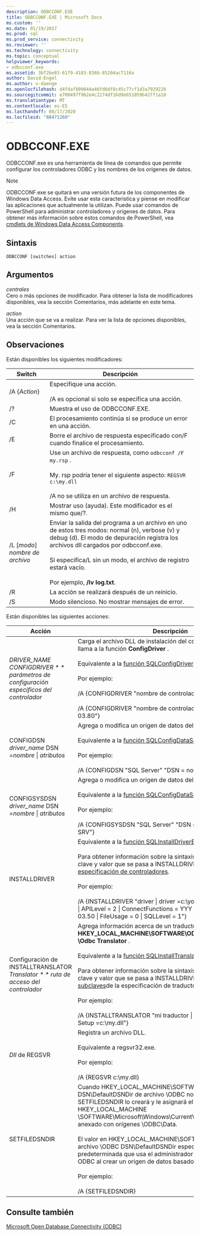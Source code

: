 ```yaml
---
description: ODBCCONF.EXE
title: ODBCCONF.EXE | Microsoft Docs
ms.custom: ''
ms.date: 01/19/2017
ms.prod: sql
ms.prod_service: connectivity
ms.reviewer: ''
ms.technology: connectivity
ms.topic: conceptual
helpviewer_keywords:
- odbcconf.exe
ms.assetid: 3bf2be83-61f9-4183-836b-85204ac7116a
author: David-Engel
ms.author: v-daenge
ms.openlocfilehash: d4f4af809044a46fd6df8c45c77cf1d3a7929226
ms.sourcegitcommit: e700497f962e4c2274df16d9e651059b42ff1a10
ms.translationtype: MT
ms.contentlocale: es-ES
ms.lasthandoff: 08/17/2020
ms.locfileid: "88471260"
---
```

# <a name="odbcconfexe"></a>ODBCCONF.EXE
ODBCCONF.exe es una herramienta de línea de comandos que permite configurar los controladores ODBC y los nombres de los orígenes de datos.  
  
> [!NOTE]  
>  ODBCCONF.exe se quitará en una versión futura de los componentes de Windows Data Access. Evite usar esta característica y piense en modificar las aplicaciones que actualmente la utilizan. Puede usar comandos de PowerShell para administrar controladores y orígenes de datos. Para obtener más información sobre estos comandos de PowerShell, vea [cmdlets de Windows Data Access Components](/powershell/module/wdac).  
  
## <a name="syntax"></a>Sintaxis  
  
```console  
ODBCCONF [switches] action  
```  
  
## <a name="arguments"></a>Argumentos  
 *centrales*  
 Cero o más opciones de modificador. Para obtener la lista de modificadores disponibles, vea la sección Comentarios, más adelante en este tema.  
  
 *action*  
 Una acción que se va a realizar. Para ver la lista de opciones disponibles, vea la sección Comentarios.  
  
## <a name="remarks"></a>Observaciones  
 Están disponibles los siguientes modificadores:  
  
|Switch|Descripción|  
|------------|-----------------|  
|/A {*Action*}|Especifique una acción.<br /><br /> /A es opcional si solo se especifica una acción.|  
|/?|Muestra el uso de ODBCCONF.EXE.|  
|/C|El procesamiento continúa si se produce un error en una acción.|  
|/E|Borre el archivo de respuesta especificado con/F cuando finalice el procesamiento.|  
|/F|Use un archivo de respuesta, como `odbcconf /F my.rsp` .<br /><br /> My. rsp podría tener el siguiente aspecto: `REGSVR c:\my.dll`<br /><br /> /A no se utiliza en un archivo de respuesta.|  
|/H|Mostrar uso (ayuda). Este modificador es el mismo que/?.|  
|/L [*modo*] *nombre de archivo*|Enviar la salida del programa a un archivo en uno de estos tres modos: normal (n), verbose (v) y debug (d). El modo de depuración registra los archivos dll cargados por odbcconf.exe.<br /><br /> Si especifica/L sin un modo, el archivo de registro estará vacío.<br /><br /> Por ejemplo, **/lv log.txt**.|  
|/R|La acción se realizará después de un reinicio.|  
|/S|Modo silencioso. No mostrar mensajes de error.|  
  
 Están disponibles las siguientes acciones:  
  
|Acción|Descripción|  
|------------|-----------------|  
|*DRIVER_NAME CONFIGDRIVER * * parámetros de configuración específicos del controlador*|Carga el archivo DLL de instalación del controlador adecuado y llama a la función **ConfigDriver** .<br /><br /> Equivalente a la [función SQLConfigDriver](../odbc/reference/syntax/sqlconfigdriver-function.md).<br /><br /> Por ejemplo:<br /><br /> /A {CONFIGDRIVER "nombre de controlador" "CPTimeout = 60"}<br /><br /> /A {CONFIGDRIVER "nombre de controlador" "DriverODBCVer = 03.80"}|  
|CONFIGDSN *driver_name* DSN =*nombre* &#124; *atributos*|Agrega o modifica un origen de datos del sistema.<br /><br /> Equivalente a la [función SQLConfigDataSource](../odbc/reference/syntax/sqlconfigdatasource-function.md).<br /><br /> Por ejemplo:<br /><br /> /A {CONFIGDSN "SQL Server" "DSN = nombre &#124; Server = SRV"}|  
|CONFIGSYSDSN *driver_name* DSN =*nombre* &#124; *atributos*|Agrega o modifica un origen de datos del sistema.<br /><br /> Equivalente a la [función SQLConfigDataSource](../odbc/reference/syntax/sqlconfigdatasource-function.md).<br /><br /> Por ejemplo:<br /><br /> /A {CONFIGSYSDSN "SQL Server" "DSN = nombre &#124; Server = SRV"}|  
|INSTALLDRIVER|Equivalente a la [función SQLInstallDriverEx](../odbc/reference/syntax/sqlinstalldriverex-function.md).<br /><br /> Para obtener información sobre la sintaxis de pares de palabra clave y valor que se pasa a INSTALLDRIVER, vea [subclaves de especificación de controladores](../odbc/reference/install/driver-specification-subkeys.md).<br /><br /> Por ejemplo:<br /><br /> /A {INSTALLDRIVER "driver &#124; driver =c:\your.dll &#124; Setup =c:\your.dll &#124; APILevel = 2 &#124; ConnectFunctions = YYY &#124; DriverODBCVer = 03.50 &#124; FileUsage = 0 &#124; SQLLevel = 1"}|  
|Configuración de INSTALLTRANSLATOR *Translator * * ruta de acceso del controlador*|Agrega información acerca de un traductor a la clave del registro **HKEY_LOCAL_MACHINE\SOFTWARE\ODBC\ODBCINST.INI \Odbc Translator** .<br /><br /> Equivalente a la [función SQLInstallTranslatorEx](../odbc/reference/syntax/sqlinstalltranslatorex-function.md).<br /><br /> Para obtener información sobre la sintaxis de pares de palabra clave y valor que se pasa a INSTALLDRIVER, consulte [subclaves](../odbc/reference/install/translator-specification-subkeys.md)de la especificación de traductor.<br /><br /> Por ejemplo:<br /><br /> /A {INSTALLTRANSLATOR "mi traductor &#124; Translator =c:\my.dll &#124; Setup =c:\my.dll"}|  
|*Dll* de REGSVR|Registra un archivo DLL.<br /><br /> Equivalente a regsvr32.exe.<br /><br /> Por ejemplo:<br /><br /> /A {REGSVR c:\my.dll}|  
|SETFILEDSNDIR|Cuando HKEY_LOCAL_MACHINE\SOFTWARE\ODBC\ODBC.INI DSN\DefaultDSNDir de archivo \ODBC no existe, la acción SETFILEDSNDIR lo creará y le asignará el valor en HKEY_LOCAL_MACHINE \SOFTWARE\Microsoft\Windows\CurrentVersion\CommonFilesDir, anexado con orígenes \ODBC\Data.<br /><br /> El valor en HKEY_LOCAL_MACHINE\SOFTWARE\ODBC\ODBC.INI archivo \ODBC DSN\DefaultDSNDir especifica la ubicación predeterminada que usa el administrador de orígenes de datos ODBC al crear un origen de datos basado en archivos.<br /><br /> Por ejemplo:<br /><br /> /A {SETFILEDSNDIR}|  
  
## <a name="see-also"></a>Consulte también  
 [Microsoft Open Database Connectivity (ODBC)](../odbc/microsoft-open-database-connectivity-odbc.md)
